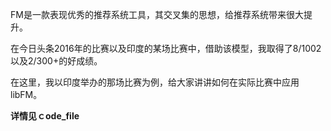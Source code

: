 FM是一款表现优秀的推荐系统工具，其交叉集的思想，给推荐系统带来很大提升。

在今日头条2016年的比赛以及印度的某场比赛中，借助该模型，我取得了8/1002以及2/300+的好成绩。

在这里，我以印度举办的那场比赛为例，给大家讲讲如何在实际比赛中应用libFM。

**详情见ｃode_file**
